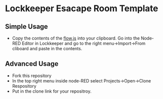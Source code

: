 # Lockkeeper Esacape Room Template

## Simple Usage

* Copy the contents of the [flow.js](https://raw.githubusercontent.com/paulhayes/lockkeeper-escape-room-template/master/flows.json) into your clipboard. Go into the Node-RED Editor in Lockkeeper and go to the right menu->Import->From cliboard and paste in the contents.

## Advanced Usage

* Fork this repository
* In the top right menu inside node-RED select Projects->Open->Clone Respository
* Put in the clone link for your repositroy.
